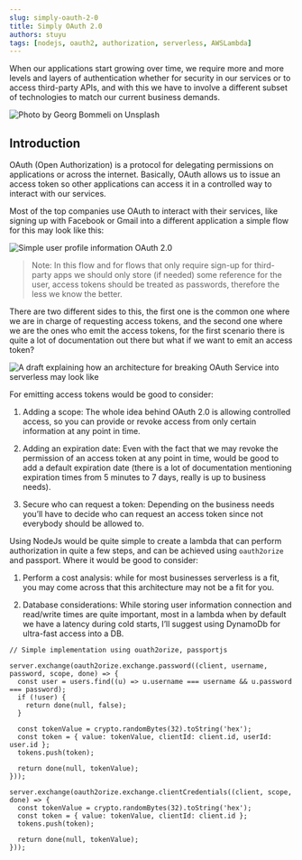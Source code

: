 ```yaml
---
slug: simply-oauth-2-0
title: Simply OAuth 2.0
authors: stuyu
tags: [nodejs, oauth2, authorization, serverless, AWSLambda]
---
```


When our applications start growing over time, we require more and more levels and layers of authentication whether for security in our services or to access third-party APIs, and with this we have to involve a different subset of technologies to match our current business demands.

![Photo by Georg Bommeli on Unsplash](https://miro.medium.com/v2/resize:fit:720/format:webp/0*7NkquZaGvTytv1AQ)

## Introduction
OAuth (Open Authorization) is a protocol for delegating permissions on applications or across the internet. Basically, OAuth allows us to issue an access token so other applications can access it in a controlled way to interact with our services.

Most of the top companies use OAuth to interact with their services, like signing up with Facebook or Gmail into a different application a simple flow for this may look like this:

![Simple user profile information OAuth 2.0](https://miro.medium.com/v2/resize:fit:640/format:webp/1*P6h0JPX4F-Emh4TUzFGMyg.png)

> Note: In this flow and for flows that only require sign-up for third-party apps we should only store (if needed) some reference for the user, access tokens should be treated as passwords, therefore the less we know the better.

There are two different sides to this, the first one is the common one where we are in charge of requesting access tokens, and the second one where we are the ones who emit the access tokens, for the first scenario there is quite a lot of documentation out there but what if we want to emit an access token?

![A draft explaining how an architecture for breaking OAuth Service into serverless may look like](https://miro.medium.com/v2/resize:fit:720/format:webp/1*8HJMGYPEuQEAJs2HTCKHKg.png)

For emitting access tokens would be good to consider:

1. Adding a scope: The whole idea behind OAuth 2.0 is allowing controlled access, so you can provide or revoke access from only certain information at any point in time.

2. Adding an expiration date: Even with the fact that we may revoke the permission of an access token at any point in time, would be good to add a default expiration date (there is a lot of documentation mentioning expiration times from 5 minutes to 7 days, really is up to business needs).

3. Secure who can request a token: Depending on the business needs you’ll have to decide who can request an access token since not everybody should be allowed to.


Using NodeJs would be quite simple to create a lambda that can perform authorization in quite a few steps, and can be achieved using `oauth2orize` and passport. Where it would be good to consider:

1. Perform a cost analysis: while for most businesses serverless is a fit, you may come across that this architecture may not be a fit for you.

2. Database considerations: While storing user information connection and read/write times are quite important, most in a lambda when by default we have a latency during cold starts, I’ll suggest using DynamoDb for ultra-fast access into a DB.

```node
// Simple implementation using ouath2orize, passportjs

server.exchange(oauth2orize.exchange.password((client, username, password, scope, done) => {
  const user = users.find((u) => u.username === username && u.password === password);
  if (!user) {
    return done(null, false);
  }

  const tokenValue = crypto.randomBytes(32).toString('hex');
  const token = { value: tokenValue, clientId: client.id, userId: user.id };
  tokens.push(token);

  return done(null, tokenValue);
}));

server.exchange(oauth2orize.exchange.clientCredentials((client, scope, done) => {
  const tokenValue = crypto.randomBytes(32).toString('hex');
  const token = { value: tokenValue, clientId: client.id };
  tokens.push(token);

  return done(null, tokenValue);
}));
```